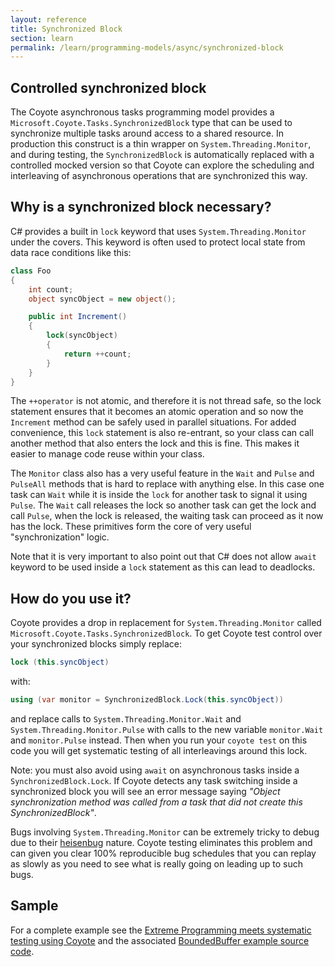 ```yaml
---
layout: reference
title: Synchronized Block
section: learn
permalink: /learn/programming-models/async/synchronized-block
---
```


## Controlled synchronized block

The Coyote asynchronous tasks programming model provides a
`Microsoft.Coyote.Tasks.SynchronizedBlock` type that can be used to synchronize multiple tasks
around access to a shared resource. In production this construct is a thin wrapper on
`System.Threading.Monitor`, and during testing, the `SynchronizedBlock` is automatically replaced
with a controlled mocked version so that Coyote can explore the scheduling and interleaving of
asynchronous operations that are synchronized this way.

## Why is a synchronized block necessary?

C# provides a built in `lock` keyword that uses `System.Threading.Monitor` under the covers. This
keyword is often used to protect local state from data race conditions like this:

```csharp
class Foo
{
    int count;
    object syncObject = new object();

    public int Increment()
    {
        lock(syncObject)
        {
            return ++count;
        }
    }
}
```

The `++operator` is not atomic, and therefore it is not thread safe, so the lock statement ensures
that it becomes an atomic operation and so now the `Increment` method can be safely used in parallel
situations. For added convenience, this `lock` statement is also re-entrant, so your class can call
another method that also enters the lock and this is fine.  This makes it easier to manage code
reuse within your class.

The `Monitor` class also has a very useful feature in the `Wait` and `Pulse` and `PulseAll` methods
that is hard to replace with anything else.  In this case one task can `Wait` while it is inside the
`lock` for another task to signal it using `Pulse`.  The `Wait` call releases the lock so another
task can get the lock and call `Pulse`, when the lock is released, the waiting task can proceed
as it now has the lock.  These primitives form the core of very useful "synchronization" logic.

Note that it is very important to also point out that C# does not allow `await` keyword to be used
inside a `lock` statement as this can lead to deadlocks.

## How do you use it?

Coyote provides a drop in replacement for `System.Threading.Monitor` called
`Microsoft.Coyote.Tasks.SynchronizedBlock`. To get Coyote test control over your synchronized
blocks simply replace:

```csharp
lock (this.syncObject)
```

with:

```c#
using (var monitor = SynchronizedBlock.Lock(this.syncObject))
```

and replace calls to `System.Threading.Monitor.Wait` and `System.Threading.Monitor.Pulse` with
calls to the new variable `monitor.Wait` and `monitor.Pulse` instead. Then when you run your
`coyote test` on this code you will get systematic testing of all interleavings around this lock.

Note: you must also avoid using `await` on asynchronous tasks inside a `SynchronizedBlock.Lock`. If
Coyote detects any task switching inside a synchronized block you will see an error message saying
_"Object synchronization method was called from a task that did not create this
SynchronizedBlock"_.

Bugs involving `System.Threading.Monitor` can be extremely tricky to debug due to their
[heisenbug](https://en.wikipedia.org/wiki/Heisenbug) nature. Coyote testing eliminates this problem
and can given you clear 100% reproducible bug schedules that you can replay as slowly as you need
to see what is really going on leading up to such bugs.

## Sample

For a complete example see the [Extreme Programming meets systematic testing using
Coyote](https://cloudblogs.microsoft.com/opensource/2020/07/14/extreme-programming-meets-systematic-testing-using-coyote/)
and the associated [BoundedBuffer example source code](https://github.com/microsoft/coyote-samples/tree/main/BoundedBuffer).
